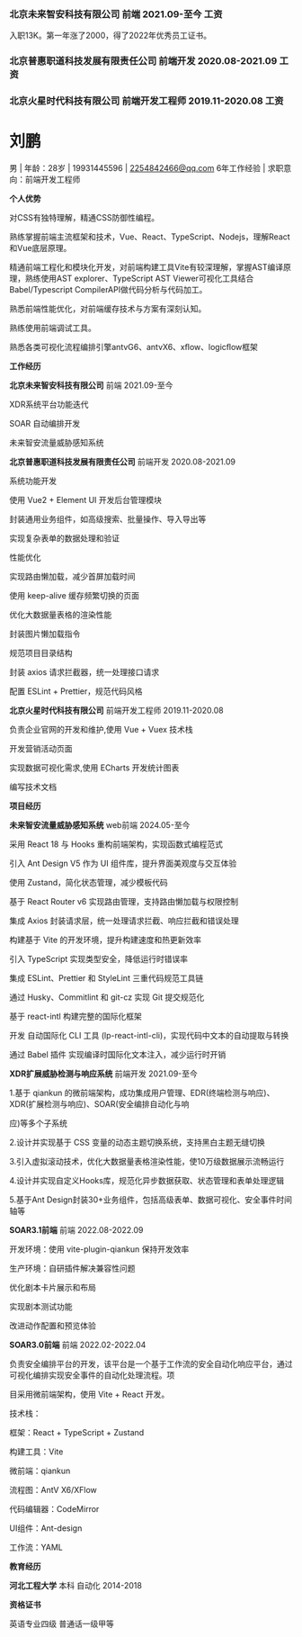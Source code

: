 ### 北京未来智安科技有限公司 前端 2021.09-至今 工资
入职13K。第一年涨了2000，得了2022年优秀员工证书。

### 北京普惠职道科技发展有限责任公司 前端开发 2020.08-2021.09  工资

### 北京火星时代科技有限公司 前端开发工程师 2019.11-2020.08  工资

# 刘鹏 

 男 | 年龄：28岁 | 19931445596 | 2254842466@qq.com 6年工作经验 | 求职意向：前端开发工程师

**个人优势**

对CSS有独特理解，精通CSS防御性编程。

熟练掌握前端主流框架和技术，Vue、React、TypeScript、Nodejs，理解React和Vue底层原理。

精通前端工程化和模块化开发，对前端构建工具Vite有较深理解，掌握AST编译原理，熟练使用AST
explorer、TypeScript AST Viewer可视化工具结合Babel/Typescript CompilerAPI做代码分析与代码加工。

熟悉前端性能优化，对前端缓存技术与方案有深刻认知。

熟练使用前端调试工具。

熟悉各类可视化流程编排引擎antvG6、antvX6、xﬂow、logicﬂow框架

**工作经历**

**北京未来智安科技有限公司** 前端 2021.09-至今

XDR系统平台功能迭代

SOAR 自动编排开发

未来智安流量威胁感知系统

**北京普惠职道科技发展有限责任公司** 前端开发 2020.08-2021.09

系统功能开发

使用 Vue2 + Element UI 开发后台管理模块

封装通用业务组件，如高级搜索、批量操作、导入导出等

实现复杂表单的数据处理和验证

性能优化

实现路由懒加载，减少首屏加载时间

使用 keep-alive 缓存频繁切换的页面

优化大数据量表格的渲染性能

封装图片懒加载指令

规范项目目录结构

封装 axios 请求拦截器，统一处理接口请求

配置 ESLint + Prettier，规范代码风格

**北京火星时代科技有限公司** 前端开发工程师 2019.11-2020.08

负责企业官网的开发和维护,使用 Vue + Vuex 技术栈

开发营销活动页面

实现数据可视化需求,使用 ECharts 开发统计图表

编写技术文档

**项目经历**

**未来智安流量威胁感知系统** web前端 2024.05-至今

采用 React 18 与 Hooks 重构前端架构，实现函数式编程范式

引入 Ant Design V5 作为 UI 组件库，提升界面美观度与交互体验

使用 Zustand，简化状态管理，减少模板代码

基于 React Router v6 实现路由管理，支持路由懒加载与权限控制

集成 Axios 封装请求层，统一处理请求拦截、响应拦截和错误处理

构建基于 Vite 的开发环境，提升构建速度和热更新效率

引入 TypeScript 实现类型安全，降低运行时错误率

集成 ESLint、Prettier 和 StyleLint 三重代码规范工具链

通过 Husky、Commitlint 和 git-cz 实现 Git 提交规范化

基于 react-intl 构建完整的国际化框架

开发 自动国际化 CLI 工具
(lp-react-intl-cli)，实现代码中文本的自动提取与转换

通过 Babel 插件 实现编译时国际化文本注入，减少运行时开销

**XDR扩展威胁检测与响应系统** 前端开发 2021.09-至今

1.基于 qiankun
的微前端架构，成功集成用户管理、EDR(终端检测与响应)、XDR(扩展检测与响应)、SOAR(安全编排自动化与响

应)等多个子系统

2.设计并实现基于 CSS 变量的动态主题切换系统，支持黑白主题无缝切换

3.引入虚拟滚动技术，优化大数据量表格渲染性能，使10万级数据展示流畅运行

4.设计并实现自定义Hooks库，规范化异步数据获取、状态管理和表单处理逻辑

5.基于Ant
Design封装30+业务组件，包括高级表单、数据可视化、安全事件时间轴等

**SOAR3.1前端** 前端 2022.08-2022.09

开发环境：使用 vite-plugin-qiankun 保持开发效率

生产环境：自研插件解决兼容性问题

优化剧本卡片展示和布局

实现剧本测试功能

改进动作配置和预览体验

**SOAR3.0前端** 前端 2022.02-2022.04

负责安全编排平台的开发，该平台是一个基于工作流的安全自动化响应平台，通过可视化编排实现安全事件的自动化处理流程。项

目采用微前端架构，使用 Vite + React 开发。

技术栈：

框架：React + TypeScript + Zustand

构建工具：Vite

微前端：qiankun

流程图：AntV X6/XFlow

代码编辑器：CodeMirror

UI组件：Ant-design

工作流：YAML

**教育经历**

**河北工程大学** 本科 自动化 2014-2018

**资格证书**

英语专业四级 普通话一级甲等
